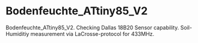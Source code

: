 # Bodenfeuchte_ATtiny85_V2
Bodenfeuchte_ATtiny85_V2. Checking Dallas 18B20 Sensor capability.
Soil-Humiditiy measurement via LaCrosse-protocol for 433MHz.
